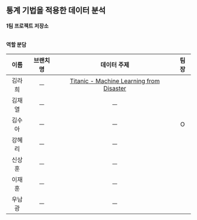 ## 통계 기법을 적용한 데이터 분석

__1팀 프로젝트 저장소__  
</br>


__역할 분담__

| 이름 | 브랜치명 | 데이터 주제 | 팀장 |
| :----: | :---: | :---------: | :--: |
| 김라희 | ㅡ | [Titanic - Machine Learning from Disaster](https://www.kaggle.com/competitions/titanic) | |  
| 김재열 | ㅡ | ㅡ | |
| 김수아 | ㅡ | ㅡ | O |
| 강혜리 | ㅡ | ㅡ | |
| 신상훈 | ㅡ | ㅡ | |
| 이재훈 | ㅡ | ㅡ | |       
| 우남광 | ㅡ | ㅡ | |